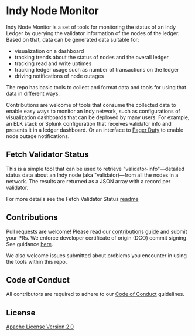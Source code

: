# Indy Node Monitor

Indy Node Monitor is a set of tools for monitoring the status of an Indy Ledger by querying the validator information of the nodes of the ledger. Based on that, data can be generated data suitable for:

* visualization on a dashboard
* tracking trends about the status of nodes and the overall ledger
* tracking read and write uptimes
* tracking ledger usage such as number of transactions on the ledger
* driving notifications of node outages

The repo has basic tools to collect and format data and tools for using that data in different ways.

Contributions are welcome of tools that consume the collected data to enable easy ways to monitor an Indy network, such as configurations of visualization dashboards that can be deployed by many users. For example, an ELK stack or Splunk configuration that receives validator info and presents it in a ledger dashboard. Or an interface to [Pager Duty](https://www.pagerduty.com/) to enable node outage notifications.

## Fetch Validator Status

This is a simple tool that can be used to retrieve "validator-info"&mdash;detailed status data about an Indy node (aka "validator)&mdash;from all the nodes in a network. The results are returned as a JSON array with a record per validator.

For more details see the Fetch Validator Status [readme](fetch-validator-status/README.md)

## Contributions

Pull requests are welcome! Please read our [contributions guide](CONTRIBUTING.md) and submit your PRs. We enforce developer certificate of origin (DCO) commit signing. See guidance [here](https://github.com/apps/dco).

We also welcome issues submitted about problems you encounter in using the tools within this repo.

## Code of Conduct

All contributors are required to adhere to our [Code of Conduct](CODE_OF_CONDUCT.md) guidelines.

## License

[Apache License Version 2.0](LICENSE)